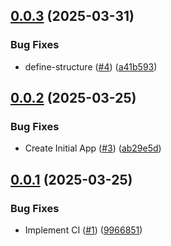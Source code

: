 ## [0.0.3](https://github.com/EFranklyn/StudentManager/compare/v0.0.2...v0.0.3) (2025-03-31)


### Bug Fixes

* define-structure ([#4](https://github.com/EFranklyn/StudentManager/issues/4)) ([a41b593](https://github.com/EFranklyn/StudentManager/commit/a41b5932befd7d0f6cd069c4fc64eee6460082b4))

## [0.0.2](https://github.com/EFranklyn/StudentManager/compare/v0.0.1...v0.0.2) (2025-03-25)


### Bug Fixes

* Create Initial App ([#3](https://github.com/EFranklyn/StudentManager/issues/3)) ([ab29e5d](https://github.com/EFranklyn/StudentManager/commit/ab29e5d0256c16de2daa9424d38bf2156eba0acb))

## [0.0.1](https://github.com/EFranklyn/StudentManager/compare/v0.0.0...v0.0.1) (2025-03-25)


### Bug Fixes

* Implement CI ([#1](https://github.com/EFranklyn/StudentManager/issues/1)) ([9966851](https://github.com/EFranklyn/StudentManager/commit/9966851dfd8697e960e005e1f2b944d35e9d3ffb))
